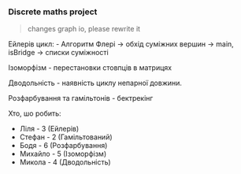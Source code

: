 ### Discrete maths project

> changes graph io, please rewrite it


Ейлерів цикл: - Алгоритм Флері → обхід суміжних вершин → main, isBridge → списки суміжності

Ізоморфізм - перестановки стовпців в матрицях

Дводольність - наявність циклу непарної довжини.

Розфарбування та гамільтонів - бектрекінг

Хто, шо робить:
- Ліля - 3 (Ейлерів)
- Стефан - 2 (Гамільтований)
- Бодя - 6 (Розфарбування)
- Михайло - 5 (Ізоморфізм)
- Микола - 4 (Дводольність)